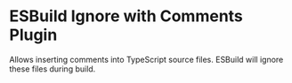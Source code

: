 # ESBuild Ignore with Comments Plugin

Allows inserting comments into TypeScript source files. ESBuild will ignore these files during build.